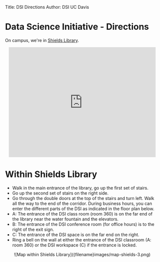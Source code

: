 Title: DSI Directions
Author: DSI UC Davis

# Data Science Initiative - Directions

On campus, we're in [Shields Library](http://campusmap.ucdavis.edu/?b=114).

<center>
<iframe src="https://www.google.com/maps/embed?pb=!1m18!1m12!1m3!1d3120.7460385250097!2d-121.75171468430814!3d38.539621975557765!2m3!1f0!2f0!3f0!3m2!1i1024!2i768!4f13.1!3m3!1m2!1s0x8085296c4b59259d%3A0x7b5367caeba5025b!2sShields+Library!5e0!3m2!1sen!2sus!4v1473352443116" width="480" height="360" frameborder="0" style="border:0" allowfullscreen>
</iframe>
</center>

<h1>Within Shields Library</h1>

* Walk in the main entrance of the library, go up the first set of stairs.
* Go up the second set of stairs on the right side.
* Go through the double doors at the top of the stairs and turn left.
  Walk all the way to the end of the corridor.
  During business hours, you can enter the different parts of the DSI as
  indicated in the floor plan below. 
* A: The entrance of the DSI class room (room 360) is on the far end of the 
  library near the water fountain and the elevators. 
* B: The entrance of the DSI conference room (for office hours) is to the
  right of the exit sign. 
* C: The entrance of the DSI space is on the far end on the right. 
* Ring a bell on the wall at either the entrance of the DSI classroom
  (A: room 360) or the DSI workspace (C) if the entrance is locked. 

<center>
![Map within Shields Library]({filename}images/map-shields-3.png)
</center>
